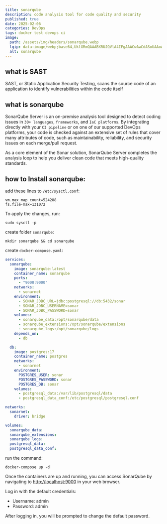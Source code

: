 ```yaml
---
title: sonarqube
description: code analysis tool for code quality and security
published: true
date: 2025-02-06
categories: DevOps
tags: docker test devops ci
image:
  path: /assets/img/headers/sonarqube.webp
  lqip: data:image/webp;base64,UklGRmQAAABXRUJQVlA4IFgAAACwAwCdASoUAAoAPpE4mEeloyKhMAgAsBIJZwDCgCHhmIdglekAAAD++y//gRkFEoLnIAIGiSKfR/8RelnLcEzcYRU/1oyRnO93XPJUKiwR2ZD6yL5DqAAA
  alt: sonarqube
---
```



## what is SAST
SAST, or Static Application Security Testing, scans the source code of an application to identify vulnerabilities within the code itself


## what is sonarqube

SonarQube Server is an on-premise analysis tool designed to detect coding issues in `30+ languages`, `frameworks`, and `IaC platforms`. By integrating directly with your `CI pipeline` or on one of our supported DevOps platforms, your code is checked against an extensive set of rules that cover many attributes of code, such as maintainability, reliability, and security issues on each merge/pull request. 

As a core element of the Sonar solution, SonarQube Server completes the analysis loop to help you deliver clean code that meets high-quality standards.

## how to Install sonarqube:
add these lines to `/etc/sysctl.conf`:
```shell
vm.max_map_count=524288
fs.file-max=131072
```
To apply the changes, run:
```shell
sudo sysctl -p
```

create folder `sonarqube`:
```shell
mkdir sonarqube && cd sonarqube
```

create `docker-compose.yaml`:
```yaml
services:
  sonarqube:
    image: sonarqube:latest
    container_name: sonarqube
    ports:
      - "9000:9000"
    networks:
      - sonarnet
    environment:
      - SONAR_JDBC_URL=jdbc:postgresql://db:5432/sonar
      - SONAR_JDBC_USERNAME=sonar
      - SONAR_JDBC_PASSWORD=sonar
    volumes:
      - sonarqube_data:/opt/sonarqube/data
      - sonarqube_extensions:/opt/sonarqube/extensions
      - sonarqube_logs:/opt/sonarqube/logs
    depends_on:
      - db

  db:
    image: postgres:17
    container_name: postgres
    networks:
      - sonarnet
    environment:
      POSTGRES_USER: sonar
      POSTGRES_PASSWORD: sonar
      POSTGRES_DB: sonar
    volumes:
      - postgresql_data:/var/lib/postgresql/data
      - postgresql_data_conf:/etc/postgresql/postgresql.conf

networks:
  sonarnet:
    driver: bridge

volumes:
  sonarqube_data:
  sonarqube_extensions:
  sonarqube_logs:
  postgresql_data:
  postgresql_data_conf:
```

run the command:
```shell
docker-compose up -d
```

Once the containers are up and running, you can access SonarQube by navigating to <http://localhost:9000> in your web browser.

Log in with the default credentials:

- Username: admin
- Password: admin

After logging in, you will be prompted to change the default password.